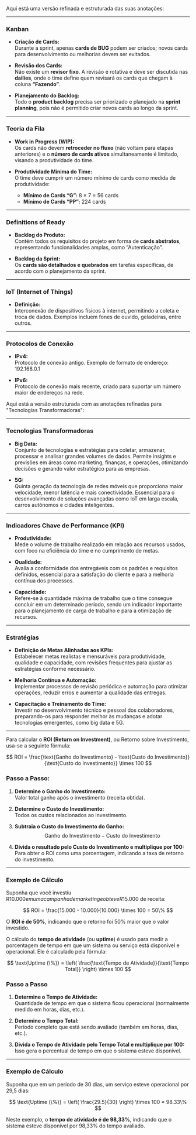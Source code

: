 Aqui está uma versão refinada e estruturada das suas anotações:

---

### Kanban

- **Criação de Cards:**  
  Durante a sprint, apenas **cards de BUG** podem ser criados; novos cards para desenvolvimento ou melhorias devem ser evitados.

- **Revisão dos Cards:**  
  Não existe um **revisor fixo**. A revisão é rotativa e deve ser discutida nas **dailies**, onde o time define quem revisará os cards que chegam à coluna **“Fazendo”**.

- **Planejamento do Backlog:**  
  Todo o **product backlog** precisa ser priorizado e planejado na **sprint planning**, pois não é permitido criar novos cards ao longo da sprint.

---

### Teoria da Fila

- **Work in Progress (WIP):**  
  Os cards não devem **retroceder no fluxo** (não voltam para etapas anteriores) e o **número de cards ativos** simultaneamente é limitado, visando a produtividade do time.

- **Produtividade Mínima do Time:**  
  O time deve cumprir um número mínimo de cards como medida de produtividade:
  - **Mínimo de Cards “G”:** 8 × 7 = 56 cards
  - **Mínimo de Cards “PP”:** 224 cards

---

### Definitions of Ready

- **Backlog do Produto:**  
  Contém todos os requisitos do projeto em forma de **cards abstratos**, representando funcionalidades amplas, como “Autenticação”.

- **Backlog da Sprint:**  
  Os **cards são detalhados e quebrados** em tarefas específicas, de acordo com o planejamento da sprint.

---

### IoT (Internet of Things)

- **Definição:**  
  Interconexão de dispositivos físicos à internet, permitindo a coleta e troca de dados. Exemplos incluem fones de ouvido, geladeiras, entre outros.

---

### Protocolos de Conexão

- **IPv4:**  
  Protocolo de conexão antigo. Exemplo de formato de endereço: 192.168.0.1

- **IPv6:**  
  Protocolo de conexão mais recente, criado para suportar um número maior de endereços na rede.

Aqui está a versão estruturada com as anotações refinadas para "Tecnologias Transformadoras":

---

### Tecnologias Transformadoras

- **Big Data:**  
  Conjunto de tecnologias e estratégias para coletar, armazenar, processar e analisar grandes volumes de dados. Permite insights e previsões em áreas como marketing, finanças, e operações, otimizando decisões e gerando valor estratégico para as empresas.

- **5G:**  
  Quinta geração da tecnologia de redes móveis que proporciona maior velocidade, menor latência e mais conectividade. Essencial para o desenvolvimento de soluções avançadas como IoT em larga escala, carros autônomos e cidades inteligentes.

---

### Indicadores Chave de Performance (KPI)

- **Produtividade:**  
  Mede o volume de trabalho realizado em relação aos recursos usados, com foco na eficiência do time e no cumprimento de metas.

- **Qualidade:**  
  Avalia a conformidade dos entregáveis com os padrões e requisitos definidos, essencial para a satisfação do cliente e para a melhoria contínua dos processos.

- **Capacidade:**  
  Refere-se à quantidade máxima de trabalho que o time consegue concluir em um determinado período, sendo um indicador importante para o planejamento de carga de trabalho e para a otimização de recursos.

---

### Estratégias

- **Definição de Metas Alinhadas aos KPIs:**  
  Estabelecer metas realistas e mensuráveis para produtividade, qualidade e capacidade, com revisões frequentes para ajustar as estratégias conforme necessário.

- **Melhoria Contínua e Automação:**  
  Implementar processos de revisão periódica e automação para otimizar operações, reduzir erros e aumentar a qualidade das entregas.

- **Capacitação e Treinamento do Time:**  
  Investir no desenvolvimento técnico e pessoal dos colaboradores, preparando-os para responder melhor às mudanças e adotar tecnologias emergentes, como big data e 5G. 

--- 


Para calcular o **ROI (Return on Investment)**, ou Retorno sobre Investimento, usa-se a seguinte fórmula:

$$
ROI = \frac{\text{Ganho do Investimento} - \text{Custo do Investimento}}{\text{Custo do Investimento}} \times 100
$$

### Passo a Passo:

1. **Determine o Ganho do Investimento:**  
   Valor total ganho após o investimento (receita obtida).

2. **Determine o Custo do Investimento:**  
   Todos os custos relacionados ao investimento.

3. **Subtraia o Custo do Investimento do Ganho:**  
   $$ \text{Ganho do Investimento} - \text{Custo do Investimento} $$

4. **Divida o resultado pelo Custo do Investimento e multiplique por 100:**  
   Para obter o ROI como uma porcentagem, indicando a taxa de retorno do investimento.

---

### Exemplo de Cálculo

Suponha que você investiu R$10.000 em uma campanha de marketing e obteve R$15.000 de receita:

$$
ROI = \frac{15.000 - 10.000}{10.000} \times 100 = 50\%
$$

O **ROI é de 50%**, indicando que o retorno foi 50% maior que o valor investido.

O cálculo do **tempo de atividade** (ou **uptime**) é usado para medir a porcentagem de tempo em que um sistema ou serviço está disponível e operacional. Ele é calculado pela fórmula:

$$
\text{Uptime (\%)} = \left( \frac{\text{Tempo de Atividade}}{\text{Tempo Total}} \right) \times 100
$$

### Passo a Passo

1. **Determine o Tempo de Atividade:**  
   Quantidade de tempo em que o sistema ficou operacional (normalmente medido em horas, dias, etc.).

2. **Determine o Tempo Total:**  
   Período completo que está sendo avaliado (também em horas, dias, etc.).

3. **Divida o Tempo de Atividade pelo Tempo Total e multiplique por 100:**  
   Isso gera o percentual de tempo em que o sistema esteve disponível.

---

### Exemplo de Cálculo

Suponha que em um período de 30 dias, um serviço esteve operacional por 29,5 dias:

$$
\text{Uptime (\%)} = \left( \frac{29.5}{30} \right) \times 100 = 98.33\%
$$

Neste exemplo, o **tempo de atividade é de 98,33%**, indicando que o sistema esteve disponível por 98,33% do tempo avaliado.
